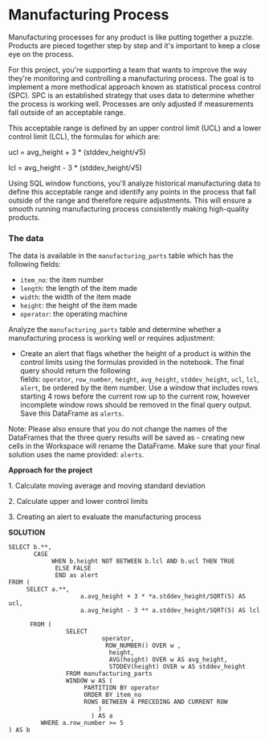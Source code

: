 # Manufacturing Process

Manufacturing processes for any product is like putting together a puzzle. Products are pieced together step by step and it's important to keep a close eye on the process.

For this project, you're supporting a team that wants to improve the way they're monitoring and controlling a manufacturing process. The goal is to implement a more methodical approach known as statistical process control (SPC). SPC is an established strategy that uses data to determine whether the process is working well. Processes are only adjusted if measurements fall outside of an acceptable range.

This acceptable range is defined by an upper control limit (UCL) and a lower control limit (LCL), the formulas for which are:

ucl = avg_height + 3 * (stddev_height/√5)

lcl = avg_height - 3 * (stddev_height/√5)

Using SQL window functions, you'll analyze historical manufacturing data to define this acceptable range and identify any points in the process that fall outside of the range and therefore require adjustments. This will ensure a smooth running manufacturing process consistently making high-quality products.

### The data

The data is available in the `manufacturing_parts` table which has the following fields:

- `item_no`: the item number
- `length`: the length of the item made
- `width`: the width of the item made
- `height`: the height of the item made
- `operator`: the operating machine

Analyze the `manufacturing_parts` table and determine whether a manufacturing process is working well or requires adjustment:

- Create an alert that flags whether the height of a product is within the control limits using the formulas provided in the notebook. The final query should return the following fields: `operator`, `row_number`, `height`, `avg_height`, `stddev_height`, `ucl`, `lcl`, `alert`, be ordered by the item number. Use a window that includes rows starting 4 rows before the current row up to the current row, however incomplete window rows should be removed in the final query output. Save this DataFrame as `alerts`.

Note: Please also ensure that you do not change the names of the DataFrames that the three query results will be saved as - creating new cells in the Workspace will rename the DataFrame. Make sure that your final solution uses the name provided: `alerts`.

**Approach for the project**

1. Calculate moving average and moving standard deviation

2. Calculate upper and lower control limits

3. Creating an alert to evaluate the manufacturing process

**SOLUTION**

```
SELECT b.**,
       CASE
            WHEN b.height NOT BETWEEN b.lcl AND b.ucl THEN TRUE
             ELSE FALSE
             END as alert
FROM (
     SELECT a.**,
                    a.avg_height + 3 * *a.stddev_height/SQRT(5) AS ucl,
                    a.avg_height - 3 ** a.stddev_height/SQRT(5) AS lcl

      FROM (
                SELECT
                          operator,
                           ROW_NUMBER() OVER w ,
                            height,
                            AVG(height) OVER w AS avg_height,
                            STDDEV(height) OVER w AS stddev_height
                FROM manufacturing_parts
                WINDOW w AS (
                     PARTITION BY operator
                     ORDER BY item_no
                     ROWS BETWEEN 4 PRECEDING AND CURRENT ROW
                         )
                       ) AS a
         WHERE a.row_number >= 5
) AS b
```
